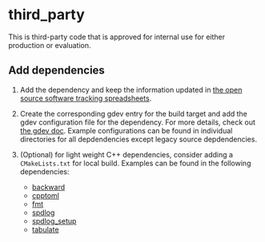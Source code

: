 # third_party
This is third-party code that is approved for internal use for either production or evaluation.

## Add dependencies
1. Add the dependency and keep the information updated in
[the open source software tracking spreadsheets](https://docs.google.com/spreadsheets/d/1xmSwPZsEAb50zUDuABF3JKRbJk_tNeBsVAndtTmKBLM/edit#gid=0).

2. Create the corresponding gdev entry for the build target and add the gdev
configuration file for the dependency. For more details, check out
[the gdev doc](/dev_tools/gdev/README.md). Example configurations can be found in
individual directories for all depdendencies except legacy source depdendencies.

3. (Optional) for light weight C++ dependencies, consider adding a `CMakeLists.txt` for local
build. Examples can be found in the following dependencies:
    - [backward](production/backward/CMakeLists.txt)
    - [cpptoml](production/cpptoml/CMakeLists.txt)
    - [fmt](production/fmt/CMakeLists.txt)
    - [spdlog](production/spdlog/CMakeLists.txt)
    - [spdlog_setup](production/spdlog_setup/CMakeLists.txt)
    - [tabulate](production/tabulate/CMakeLists.txt)


